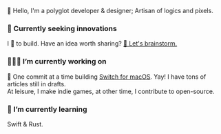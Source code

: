 <!--
**ahkohd/ahkohd** is a ✨ _special_ ✨ repository because its `README.md` (this file) appears on your GitHub profile.

Here are some ideas to get you started:

- 🔭 I’m currently working on ...
- 🌱 I’m currently learning ...
- 👯 I’m looking to collaborate on ...
- 🤔 I’m looking for help with ...
- 💬 Ask me about ...
- 📫 How to reach me: ...
- 😄 Pronouns: ...
- ⚡ Fun fact: ...
-->

👋 Hello, I'm a polyglot developer & designer; Artisan of logics and pixels.

### 🔮 Currently seeking innovations
I 💜 to build. Have an idea worth sharing? [💬 Let's brainstorm.](https://twitter.com/messages/compose?recipient_id=2212463825&text=Hello%2C%20world!)

### 👷🏽‍♂️ I’m currently working on
🌚 One commit at a time building [Switch for macOS](https://get-switch.app). Yay! I have tons of articles still in drafts.
<br/> At leisure, I make indie games, at other time, I contribute to open-source.

### 🌱 I’m currently learning
Swift & Rust.
